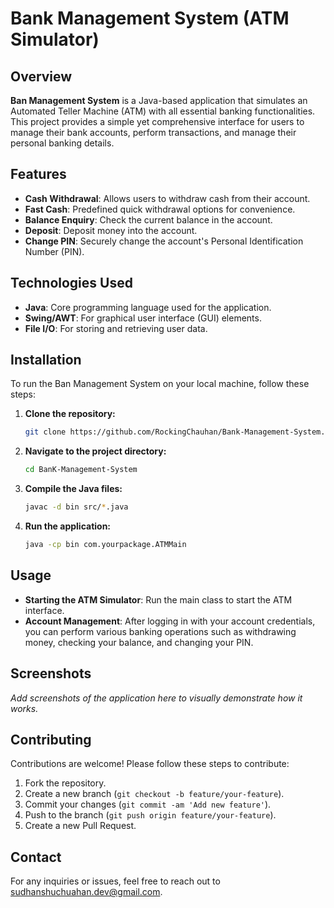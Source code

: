 # Bank Management System (ATM Simulator)

## Overview

**Ban Management System** is a Java-based application that simulates an Automated Teller Machine (ATM) with all essential banking functionalities. This project provides a simple yet comprehensive interface for users to manage their bank accounts, perform transactions, and manage their personal banking details.

## Features

- **Cash Withdrawal**: Allows users to withdraw cash from their account.
- **Fast Cash**: Predefined quick withdrawal options for convenience.
- **Balance Enquiry**: Check the current balance in the account.
- **Deposit**: Deposit money into the account.
- **Change PIN**: Securely change the account's Personal Identification Number (PIN).

## Technologies Used

- **Java**: Core programming language used for the application.
- **Swing/AWT**: For graphical user interface (GUI) elements.
- **File I/O**: For storing and retrieving user data.

## Installation

To run the Ban Management System on your local machine, follow these steps:

1. **Clone the repository:**
   ```bash
   git clone https://github.com/RockingChauhan/Bank-Management-System.git
   ```
2. **Navigate to the project directory:**
   ```bash
   cd BanK-Management-System
   ```
3. **Compile the Java files:**
   ```bash
   javac -d bin src/*.java
   ```
4. **Run the application:**
   ```bash
   java -cp bin com.yourpackage.ATMMain
   ```

## Usage

- **Starting the ATM Simulator**: Run the main class to start the ATM interface.
- **Account Management**: After logging in with your account credentials, you can perform various banking operations such as withdrawing money, checking your balance, and changing your PIN.

## Screenshots

_Add screenshots of the application here to visually demonstrate how it works._

## Contributing

Contributions are welcome! Please follow these steps to contribute:

1. Fork the repository.
2. Create a new branch (`git checkout -b feature/your-feature`).
3. Commit your changes (`git commit -am 'Add new feature'`).
4. Push to the branch (`git push origin feature/your-feature`).
5. Create a new Pull Request.


## Contact

For any inquiries or issues, feel free to reach out to sudhanshuchuahan.dev@gmail.com.
